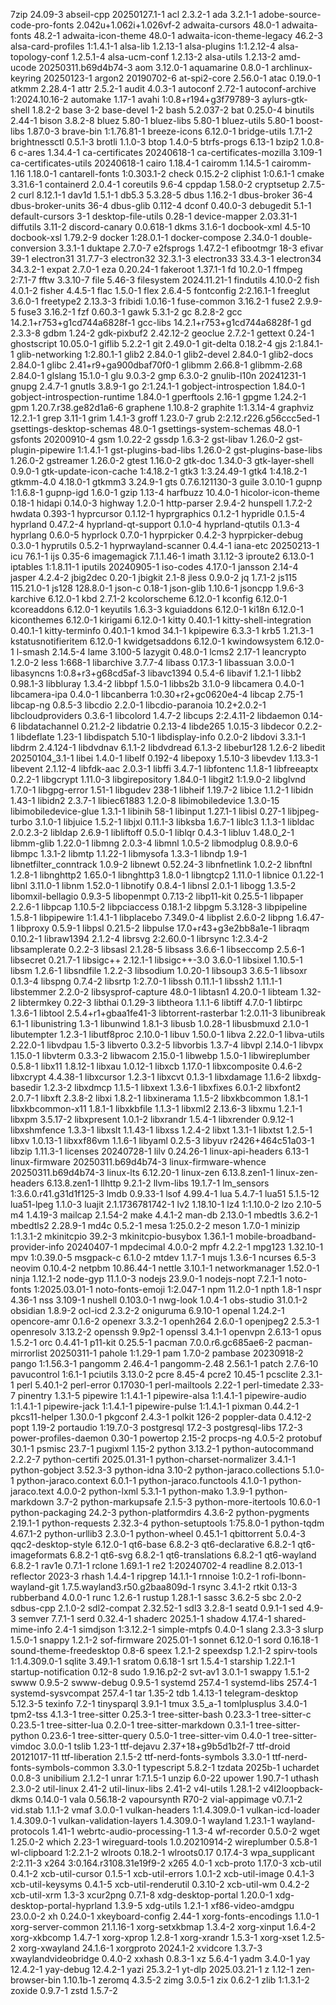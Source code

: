 7zip 24.09-3
abseil-cpp 20250127.1-1
acl 2.3.2-1
ada 3.2.1-1
adobe-source-code-pro-fonts 2.042u+1.062i+1.026vf-2
adwaita-cursors 48.0-1
adwaita-fonts 48.2-1
adwaita-icon-theme 48.0-1
adwaita-icon-theme-legacy 46.2-3
alsa-card-profiles 1:1.4.1-1
alsa-lib 1.2.13-1
alsa-plugins 1:1.2.12-4
alsa-topology-conf 1.2.5.1-4
alsa-ucm-conf 1.2.13-2
alsa-utils 1.2.13-2
amd-ucode 20250311.b69d4b74-3
aom 3.12.0-1
aquamarine 0.8.0-1
archlinux-keyring 20250123-1
argon2 20190702-6
at-spi2-core 2.56.0-1
atac 0.19.0-1
atkmm 2.28.4-1
attr 2.5.2-1
audit 4.0.3-1
autoconf 2.72-1
autoconf-archive 1:2024.10.16-2
automake 1.17-1
avahi 1:0.8+r194+g3f79789-3
aylurs-gtk-shell 1.8.2-2
base 3-2
base-devel 1-2
bash 5.2.037-2
bat 0.25.0-4
binutils 2.44-1
bison 3.8.2-8
bluez 5.80-1
bluez-libs 5.80-1
bluez-utils 5.80-1
boost-libs 1.87.0-3
brave-bin 1:1.76.81-1
breeze-icons 6.12.0-1
bridge-utils 1.7.1-2
brightnessctl 0.5.1-3
brotli 1.1.0-3
btop 1.4.0-5
btrfs-progs 6.13-1
bzip2 1.0.8-6
c-ares 1.34.4-1
ca-certificates 20240618-1
ca-certificates-mozilla 3.109-1
ca-certificates-utils 20240618-1
cairo 1.18.4-1
cairomm 1.14.5-1
cairomm-1.16 1.18.0-1
cantarell-fonts 1:0.303.1-2
check 0.15.2-2
cliphist 1:0.6.1-1
cmake 3.31.6-1
containerd 2.0.4-1
coreutils 9.6-4
cppdap 1.58.0-2
cryptsetup 2.7.5-2
curl 8.12.1-1
dav1d 1.5.1-1
db5.3 5.3.28-5
dbus 1.16.2-1
dbus-broker 36-4
dbus-broker-units 36-4
dbus-glib 0.112-4
dconf 0.40.0-3
debugedit 5.1-1
default-cursors 3-1
desktop-file-utils 0.28-1
device-mapper 2.03.31-1
diffutils 3.11-2
discord-canary 0.0.618-1
dkms 3.1.6-1
docbook-xml 4.5-10
docbook-xsl 1.79.2-9
docker 1:28.0.1-1
docker-compose 2.34.0-1
double-conversion 3.3.1-1
duktape 2.7.0-7
e2fsprogs 1.47.2-1
efibootmgr 18-3
efivar 39-1
electron31 31.7.7-3
electron32 32.3.1-3
electron33 33.4.3-1
electron34 34.3.2-1
expat 2.7.0-1
eza 0.20.24-1
fakeroot 1.37.1-1
fd 10.2.0-1
ffmpeg 2:7.1-7
fftw 3.3.10-7
file 5.46-3
filesystem 2024.11.21-1
findutils 4.10.0-2
fish 4.0.1-2
fisher 4.4.5-1
flac 1.5.0-1
flex 2.6.4-5
fontconfig 2:2.16.1-1
freeglut 3.6.0-1
freetype2 2.13.3-3
fribidi 1.0.16-1
fuse-common 3.16.2-1
fuse2 2.9.9-5
fuse3 3.16.2-1
fzf 0.60.3-1
gawk 5.3.1-2
gc 8.2.8-2
gcc 14.2.1+r753+g1cd744a6828f-1
gcc-libs 14.2.1+r753+g1cd744a6828f-1
gd 2.3.3-8
gdbm 1.24-2
gdk-pixbuf2 2.42.12-2
geoclue 2.7.2-1
gettext 0.24-1
ghostscript 10.05.0-1
giflib 5.2.2-1
git 2.49.0-1
git-delta 0.18.2-4
gjs 2:1.84.1-1
glib-networking 1:2.80.1-1
glib2 2.84.0-1
glib2-devel 2.84.0-1
glib2-docs 2.84.0-1
glibc 2.41+r9+ga900dbaf70f0-1
glibmm 2.66.8-1
glibmm-2.68 2.84.0-1
glslang 15.1.0-1
glu 9.0.3-2
gmp 6.3.0-2
gnulib-l10n 20241231-1
gnupg 2.4.7-1
gnutls 3.8.9-1
go 2:1.24.1-1
gobject-introspection 1.84.0-1
gobject-introspection-runtime 1.84.0-1
gperftools 2.16-1
gpgme 1.24.2-1
gpm 1.20.7.r38.ge82d1a6-6
graphene 1.10.8-2
graphite 1:1.3.14-4
graphviz 12.2.1-1
grep 3.11-1
grim 1.4.1-3
groff 1.23.0-7
grub 2:2.12.r226.g56ccc5ed-1
gsettings-desktop-schemas 48.0-1
gsettings-system-schemas 48.0-1
gsfonts 20200910-4
gsm 1.0.22-2
gssdp 1.6.3-2
gst-libav 1.26.0-2
gst-plugin-pipewire 1:1.4.1-1
gst-plugins-bad-libs 1.26.0-2
gst-plugins-base-libs 1.26.0-2
gstreamer 1.26.0-2
gtest 1.16.0-2
gtk-doc 1.34.0-3
gtk-layer-shell 0.9.0-1
gtk-update-icon-cache 1:4.18.2-1
gtk3 1:3.24.49-1
gtk4 1:4.18.2-1
gtkmm-4.0 4.18.0-1
gtkmm3 3.24.9-1
gts 0.7.6.121130-3
guile 3.0.10-1
gupnp 1:1.6.8-1
gupnp-igd 1.6.0-1
gzip 1.13-4
harfbuzz 10.4.0-1
hicolor-icon-theme 0.18-1
hidapi 0.14.0-3
highway 1.2.0-1
http-parser 2.9.4-2
hunspell 1.7.2-2
hwdata 0.393-1
hyprcursor 0.1.12-1
hyprgraphics 0.1.2-1
hypridle 0.1.5-4
hyprland 0.47.2-4
hyprland-qt-support 0.1.0-4
hyprland-qtutils 0.1.3-4
hyprlang 0.6.0-5
hyprlock 0.7.0-1
hyprpicker 0.4.2-3
hyprpicker-debug 0.3.0-1
hyprutils 0.5.2-1
hyprwayland-scanner 0.4.4-1
iana-etc 20250213-1
icu 76.1-1
ijs 0.35-6
imagemagick 7.1.1.46-1
imath 3.1.12-3
iproute2 6.13.0-1
iptables 1:1.8.11-1
iputils 20240905-1
iso-codes 4.17.0-1
jansson 2.14-4
jasper 4.2.4-2
jbig2dec 0.20-1
jbigkit 2.1-8
jless 0.9.0-2
jq 1.7.1-2
js115 115.21.0-1
js128 128.8.0-1
json-c 0.18-1
json-glib 1.10.6-1
jsoncpp 1.9.6-3
karchive 6.12.0-1
kbd 2.7.1-2
kcolorscheme 6.12.0-1
kconfig 6.12.0-1
kcoreaddons 6.12.0-1
keyutils 1.6.3-3
kguiaddons 6.12.0-1
ki18n 6.12.0-1
kiconthemes 6.12.0-1
kirigami 6.12.0-1
kitty 0.40.1-1
kitty-shell-integration 0.40.1-1
kitty-terminfo 0.40.1-1
kmod 34.1-1
kpipewire 6.3.3-1
krb5 1.21.3-1
kstatusnotifieritem 6.12.0-1
kwidgetsaddons 6.12.0-1
kwindowsystem 6.12.0-1
l-smash 2.14.5-4
lame 3.100-5
lazygit 0.48.0-1
lcms2 2.17-1
leancrypto 1.2.0-2
less 1:668-1
libarchive 3.7.7-4
libass 0.17.3-1
libassuan 3.0.0-1
libasyncns 1:0.8+r3+g68cd5af-3
libavc1394 0.5.4-6
libavif 1.2.1-1
libb2 0.98.1-3
libbluray 1.3.4-2
libbpf 1.5.0-1
libbs2b 3.1.0-9
libcamera 0.4.0-1
libcamera-ipa 0.4.0-1
libcanberra 1:0.30+r2+gc0620e4-4
libcap 2.75-1
libcap-ng 0.8.5-3
libcdio 2.2.0-1
libcdio-paranoia 10.2+2.0.2-1
libcloudproviders 0.3.6-1
libcolord 1.4.7-2
libcups 2:2.4.11-2
libdaemon 0.14-6
libdatachannel 0.21.2-2
libdatrie 0.2.13-4
libde265 1.0.15-3
libdecor 0.2.2-1
libdeflate 1.23-1
libdispatch 5.10-1
libdisplay-info 0.2.0-2
libdovi 3.3.1-1
libdrm 2.4.124-1
libdvdnav 6.1.1-2
libdvdread 6.1.3-2
libebur128 1.2.6-2
libedit 20250104_3.1-1
libei 1.4.0-1
libelf 0.192-4
libepoxy 1.5.10-3
libevdev 1.13.3-1
libevent 2.1.12-4
libfdk-aac 2.0.3-1
libffi 3.4.7-1
libfontenc 1.1.8-1
libfreeaptx 0.2.2-1
libgcrypt 1.11.0-3
libgirepository 1.84.0-1
libgit2 1:1.9.0-2
libglvnd 1.7.0-1
libgpg-error 1.51-1
libgudev 238-1
libheif 1.19.7-2
libice 1.1.2-1
libidn 1.43-1
libidn2 2.3.7-1
libiec61883 1.2.0-8
libimobiledevice 1.3.0-15
libimobiledevice-glue 1.3.1-1
libinih 58-1
libinput 1.27.1-1
libisl 0.27-1
libjpeg-turbo 3.1.0-1
libjuice 1.5.2-1
libjxl 0.11.1-3
libksba 1.6.7-1
liblc3 1.1.3-1
libldac 2.0.2.3-2
libldap 2.6.9-1
libliftoff 0.5.0-1
liblqr 0.4.3-1
libluv 1.48.0_2-1
libmm-glib 1.22.0-1
libmng 2.0.3-4
libmnl 1.0.5-2
libmodplug 0.8.9.0-6
libmpc 1.3.1-2
libmtp 1.1.22-1
libmysofa 1.3.3-1
libndp 1.9-1
libnetfilter_conntrack 1.0.9-2
libnewt 0.52.24-3
libnfnetlink 1.0.2-2
libnftnl 1.2.8-1
libnghttp2 1.65.0-1
libnghttp3 1.8.0-1
libngtcp2 1.11.0-1
libnice 0.1.22-1
libnl 3.11.0-1
libnm 1.52.0-1
libnotify 0.8.4-1
libnsl 2.0.1-1
libogg 1.3.5-2
libomxil-bellagio 0.9.3-5
libopenmpt 0.7.13-2
libp11-kit 0.25.5-1
libpaper 2.2.6-1
libpcap 1.10.5-2
libpciaccess 0.18.1-2
libpgm 5.3.128-3
libpipeline 1.5.8-1
libpipewire 1:1.4.1-1
libplacebo 7.349.0-4
libplist 2.6.0-2
libpng 1.6.47-1
libproxy 0.5.9-1
libpsl 0.21.5-2
libpulse 17.0+r43+g3e2bb8a1e-1
libraqm 0.10.2-1
libraw1394 2.1.2-4
librsvg 2:2.60.0-1
librsync 1:2.3.4-2
libsamplerate 0.2.2-3
libsasl 2.1.28-5
libsass 3.6.6-1
libseccomp 2.5.6-1
libsecret 0.21.7-1
libsigc++ 2.12.1-1
libsigc++-3.0 3.6.0-1
libsixel 1.10.5-1
libsm 1.2.6-1
libsndfile 1.2.2-3
libsodium 1.0.20-1
libsoup3 3.6.5-1
libsoxr 0.1.3-4
libspng 0.7.4-2
libsrtp 1:2.7.0-1
libssh 0.11.1-1
libssh2 1.11.1-1
libstemmer 2.2.0-2
libsysprof-capture 48.0-1
libtasn1 4.20.0-1
libteam 1.32-2
libtermkey 0.22-3
libthai 0.1.29-3
libtheora 1.1.1-6
libtiff 4.7.0-1
libtirpc 1.3.6-1
libtool 2.5.4+r1+gbaa1fe41-3
libtorrent-rasterbar 1:2.0.11-3
libunibreak 6.1-1
libunistring 1.3-1
libunwind 1.8.1-3
libusb 1.0.28-1
libusbmuxd 2.1.0-1
libutempter 1.2.3-1
libutf8proc 2.10.0-1
libuv 1.50.0-1
libva 2.22.0-1
libva-utils 2.22.0-1
libvdpau 1.5-3
libverto 0.3.2-5
libvorbis 1.3.7-4
libvpl 2.14.0-1
libvpx 1.15.0-1
libvterm 0.3.3-2
libwacom 2.15.0-1
libwebp 1.5.0-1
libwireplumber 0.5.8-1
libx11 1.8.12-1
libxau 1.0.12-1
libxcb 1.17.0-1
libxcomposite 0.4.6-2
libxcrypt 4.4.38-1
libxcursor 1.2.3-1
libxcvt 0.1.3-1
libxdamage 1.1.6-2
libxdg-basedir 1.2.3-2
libxdmcp 1.1.5-1
libxext 1.3.6-1
libxfixes 6.0.1-2
libxfont2 2.0.7-1
libxft 2.3.8-2
libxi 1.8.2-1
libxinerama 1.1.5-2
libxkbcommon 1.8.1-1
libxkbcommon-x11 1.8.1-1
libxkbfile 1.1.3-1
libxml2 2.13.6-3
libxmu 1.2.1-1
libxpm 3.5.17-2
libxpresent 1.0.1-2
libxrandr 1.5.4-1
libxrender 0.9.12-1
libxshmfence 1.3.3-1
libxslt 1.1.43-1
libxss 1.2.4-2
libxt 1.3.1-1
libxtst 1.2.5-1
libxv 1.0.13-1
libxxf86vm 1.1.6-1
libyaml 0.2.5-3
libyuv r2426+464c51a03-1
libzip 1.11.3-1
licenses 20240728-1
lilv 0.24.26-1
linux-api-headers 6.13-1
linux-firmware 20250311.b69d4b74-3
linux-firmware-whence 20250311.b69d4b74-3
linux-lts 6.12.20-1
linux-zen 6.13.8.zen1-1
linux-zen-headers 6.13.8.zen1-1
llhttp 9.2.1-2
llvm-libs 19.1.7-1
lm_sensors 1:3.6.0.r41.g31d1f125-3
lmdb 0.9.33-1
lsof 4.99.4-1
lua 5.4.7-1
lua51 5.1.5-12
lua51-lpeg 1.1.0-3
luajit 2.1.1736781742-1
lv2 1.18.10-1
lz4 1:1.10.0-2
lzo 2.10-5
m4 1.4.19-3
mailcap 2.1.54-2
make 4.4.1-2
man-db 2.13.0-1
mbedtls 3.6.2-1
mbedtls2 2.28.9-1
md4c 0.5.2-1
mesa 1:25.0.2-2
meson 1.7.0-1
minizip 1:1.3.1-2
mkinitcpio 39.2-3
mkinitcpio-busybox 1.36.1-1
mobile-broadband-provider-info 20240407-1
mpdecimal 4.0.0-2
mpfr 4.2.2-1
mpg123 1.32.10-1
mpv 1:0.39.0-5
msgpack-c 6.1.0-2
mtdev 1.1.7-1
mujs 1.3.6-1
ncurses 6.5-3
neovim 0.10.4-2
netpbm 10.86.44-1
nettle 3.10.1-1
networkmanager 1.52.0-1
ninja 1.12.1-2
node-gyp 11.1.0-3
nodejs 23.9.0-1
nodejs-nopt 7.2.1-1
noto-fonts 1:2025.03.01-1
noto-fonts-emoji 1:2.047-1
npm 11.2.0-1
npth 1.8-1
nspr 4.36-1
nss 3.109-1
nushell 0.103.0-1
nwg-look 1.0.4-1
obs-studio 31.0.1-2
obsidian 1.8.9-2
ocl-icd 2.3.2-2
oniguruma 6.9.10-1
openal 1.24.2-1
opencore-amr 0.1.6-2
openexr 3.3.2-1
openh264 2.6.0-1
openjpeg2 2.5.3-1
openresolv 3.13.2-2
openssh 9.9p2-1
openssl 3.4.1-1
openvpn 2.6.13-1
opus 1.5.2-1
orc 0.4.41-1
p11-kit 0.25.5-1
pacman 7.0.0.r6.gc685ae6-2
pacman-mirrorlist 20250311-1
pahole 1:1.29-1
pam 1.7.0-2
pambase 20230918-2
pango 1:1.56.3-1
pangomm 2.46.4-1
pangomm-2.48 2.56.1-1
patch 2.7.6-10
pavucontrol 1:6.1-1
pciutils 3.13.0-2
pcre 8.45-4
pcre2 10.45-1
pcsclite 2.3.1-1
perl 5.40.1-2
perl-error 0.17030-1
perl-mailtools 2.22-1
perl-timedate 2.33-7
pinentry 1.3.1-5
pipewire 1:1.4.1-1
pipewire-alsa 1:1.4.1-1
pipewire-audio 1:1.4.1-1
pipewire-jack 1:1.4.1-1
pipewire-pulse 1:1.4.1-1
pixman 0.44.2-1
pkcs11-helper 1.30.0-1
pkgconf 2.4.3-1
polkit 126-2
poppler-data 0.4.12-2
popt 1.19-2
portaudio 1:19.7.0-3
postgresql 17.2-3
postgresql-libs 17.2-3
power-profiles-daemon 0.30-1
powertop 2.15-2
procps-ng 4.0.5-2
protobuf 30.1-1
psmisc 23.7-1
pugixml 1.15-2
python 3.13.2-1
python-autocommand 2.2.2-7
python-certifi 2025.01.31-1
python-charset-normalizer 3.4.1-1
python-gobject 3.52.3-3
python-idna 3.10-2
python-jaraco.collections 5.1.0-1
python-jaraco.context 6.0.1-1
python-jaraco.functools 4.1.0-1
python-jaraco.text 4.0.0-2
python-lxml 5.3.1-1
python-mako 1.3.9-1
python-markdown 3.7-2
python-markupsafe 2.1.5-3
python-more-itertools 10.6.0-1
python-packaging 24.2-3
python-platformdirs 4.3.6-2
python-pygments 2.19.1-1
python-requests 2.32.3-4
python-setuptools 1:75.8.0-1
python-tqdm 4.67.1-2
python-urllib3 2.3.0-1
python-wheel 0.45.1-1
qbittorrent 5.0.4-3
qqc2-desktop-style 6.12.0-1
qt6-base 6.8.2-3
qt6-declarative 6.8.2-1
qt6-imageformats 6.8.2-1
qt6-svg 6.8.2-1
qt6-translations 6.8.2-1
qt6-wayland 6.8.2-1
rav1e 0.7.1-1
rclone 1.69.1-1
re2 1:20240702-4
readline 8.2.013-1
reflector 2023-3
rhash 1.4.4-1
ripgrep 14.1.1-1
rnnoise 1:0.2-1
rofi-lbonn-wayland-git 1.7.5.wayland3.r50.g2baa809d-1
rsync 3.4.1-2
rtkit 0.13-3
rubberband 4.0.0-1
runc 1.2.6-1
rustup 1.28.1-1
sassc 3.6.2-5
sbc 2.0-2
sdbus-cpp 2.1.0-2
sdl2-compat 2.32.52-1
sdl3 3.2.8-1
seatd 0.9.1-1
sed 4.9-3
semver 7.7.1-1
serd 0.32.4-1
shaderc 2025.1-1
shadow 4.17.4-1
shared-mime-info 2.4-1
simdjson 1:3.12.2-1
simple-mtpfs 0.4.0-1
slang 2.3.3-3
slurp 1.5.0-1
snappy 1.2.1-2
sof-firmware 2025.01-1
sonnet 6.12.0-1
sord 0.16.18-1
sound-theme-freedesktop 0.8-6
speex 1.2.1-2
speexdsp 1.2.1-2
spirv-tools 1:1.4.309.0-1
sqlite 3.49.1-1
sratom 0.6.18-1
srt 1.5.4-1
starship 1.22.1-1
startup-notification 0.12-8
sudo 1.9.16.p2-2
svt-av1 3.0.1-1
swappy 1.5.1-2
swww 0.9.5-2
swww-debug 0.9.5-1
systemd 257.4-1
systemd-libs 257.4-1
systemd-sysvcompat 257.4-1
tar 1.35-2
tdb 1.4.13-1
telegram-desktop 5.12.3-5
texinfo 7.2-1
tinysparql 3.9.1-1
tmux 3.5_a-1
tomlplusplus 3.4.0-1
tpm2-tss 4.1.3-1
tree-sitter 0.25.3-1
tree-sitter-bash 0.23.3-1
tree-sitter-c 0.23.5-1
tree-sitter-lua 0.2.0-1
tree-sitter-markdown 0.3.1-1
tree-sitter-python 0.23.6-1
tree-sitter-query 0.5.0-1
tree-sitter-vim 0.4.0-1
tree-sitter-vimdoc 3.0.0-1
tslib 1.23-1
ttf-dejavu 2.37+18+g9b5d1b2f-7
ttf-droid 20121017-11
ttf-liberation 2.1.5-2
ttf-nerd-fonts-symbols 3.3.0-1
ttf-nerd-fonts-symbols-common 3.3.0-1
typescript 5.8.2-1
tzdata 2025b-1
uchardet 0.0.8-3
unibilium 2.1.2-1
unrar 1:7.1.5-1
unzip 6.0-22
upower 1.90.7-1
uthash 2.3.0-2
util-linux 2.41-2
util-linux-libs 2.41-2
v4l-utils 1.28.1-2
v4l2loopback-dkms 0.14.0-1
vala 0.56.18-2
vapoursynth R70-2
vial-appimage v0.7.1-2
vid.stab 1.1.1-2
vmaf 3.0.0-1
vulkan-headers 1:1.4.309.0-1
vulkan-icd-loader 1.4.309.0-1
vulkan-validation-layers 1.4.309.0-1
wayland 1.23.1-1
wayland-protocols 1.41-1
webrtc-audio-processing-1 1.3-4
wf-recorder 0.5.0-2
wget 1.25.0-2
which 2.23-1
wireguard-tools 1.0.20210914-2
wireplumber 0.5.8-1
wl-clipboard 1:2.2.1-2
wlroots 0.18.2-1
wlroots0.17 0.17.4-3
wpa_supplicant 2:2.11-3
x264 3:0.164.r3108.31e19f9-2
x265 4.0-1
xcb-proto 1.17.0-3
xcb-util 0.4.1-2
xcb-util-cursor 0.1.5-1
xcb-util-errors 1.0.1-2
xcb-util-image 0.4.1-3
xcb-util-keysyms 0.4.1-5
xcb-util-renderutil 0.3.10-2
xcb-util-wm 0.4.2-2
xcb-util-xrm 1.3-3
xcur2png 0.7.1-8
xdg-desktop-portal 1.20.0-1
xdg-desktop-portal-hyprland 1.3.9-5
xdg-utils 1.2.1-1
xf86-video-amdgpu 23.0.0-2
xh 0.24.0-1
xkeyboard-config 2.44-1
xorg-fonts-encodings 1.1.0-1
xorg-server-common 21.1.16-1
xorg-setxkbmap 1.3.4-2
xorg-xinput 1.6.4-2
xorg-xkbcomp 1.4.7-1
xorg-xprop 1.2.8-1
xorg-xrandr 1.5.3-1
xorg-xset 1.2.5-2
xorg-xwayland 24.1.6-1
xorgproto 2024.1-2
xvidcore 1.3.7-3
xwaylandvideobridge 0.4.0-2
xxhash 0.8.3-1
xz 5.6.4-1
yadm 3.4.0-1
yay 12.4.2-1
yay-debug 12.4.2-1
yazi 25.3.2-1
yt-dlp 2025.03.21-1
z 1.12-1
zen-browser-bin 1.10.1b-1
zeromq 4.3.5-2
zimg 3.0.5-1
zix 0.6.2-1
zlib 1:1.3.1-2
zoxide 0.9.7-1
zstd 1.5.7-2
